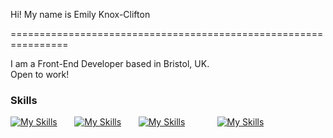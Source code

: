 Hi! My name is Emily Knox-Clifton

================================================================

I am a Front-End Developer based in Bristol, UK.
<br>
Open to work!

### Skills

[![My Skills](https://skillicons.dev/icons?i=html,css)](https://skillicons.dev) &nbsp;&nbsp;&nbsp;&nbsp;&nbsp; [![My Skills](https://skillicons.dev/icons?i=js,react)](https://skillicons.dev) &nbsp;&nbsp;&nbsp;&nbsp;&nbsp; [![My Skills](https://skillicons.dev/icons?i=bootstrap,python)](https://skillicons.dev) &nbsp;&nbsp;&nbsp;&nbsp;&nbsp; &nbsp;&nbsp;&nbsp;&nbsp;&nbsp; [![My Skills](https://skillicons.dev/icons?i=figma)](https://skillicons.dev)
<br/>
